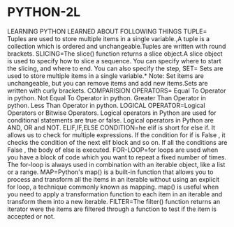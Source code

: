 # PYTHON-2L
LEARNING PYTHON
LEARNED ABOUT FOLLOWING THINGS
TUPLE= Tuples are used to store multiple items in a single variable.,A tuple is a collection which is ordered and unchangeable.Tuples are written with round brackets.
SLICING=The slice() function returns a slice object.A slice object is used to specify how to slice a sequence. You can specify where to start the slicing, and where to end. You can also specify the step,
SET= Sets are used to store multiple items in a single variable.* Note: Set items are unchangeable, but you can remove items and add new items.Sets are written with curly brackets.
COMPARISION OPERATORS= Equal To Operator in python. Not Equal To Operator in python. Greater Than Operator in python. Less Than Operator in python.
LOGICAL OPERATOR=Logical Operators or Bitwise Operators.
Logical operators in Python are used for conditional statements are true or false. Logical operators in Python are AND, OR and NOT.
ELIF,IF,ELSE CONDITION=he elif is short for else if. It allows us to check for multiple expressions. If the condition for if is False , it checks the condition of the next elif block and so on. If all the conditions are False , the body of else is executed.
FOR-LOOP=for loops are used when you have a block of code which you want to repeat a fixed number of times. The for-loop is always used in combination with an iterable object, like a list or a range. 
MAP=Python's map() is a built-in function that allows you to process and transform all the items in an iterable without using an explicit for loop, a technique commonly known as mapping. map() is useful when you need to apply a transformation function to each item in an iterable and transform them into a new iterable.
FILTER=The filter() function returns an iterator were the items are filtered through a function to test if the item is accepted or not.

